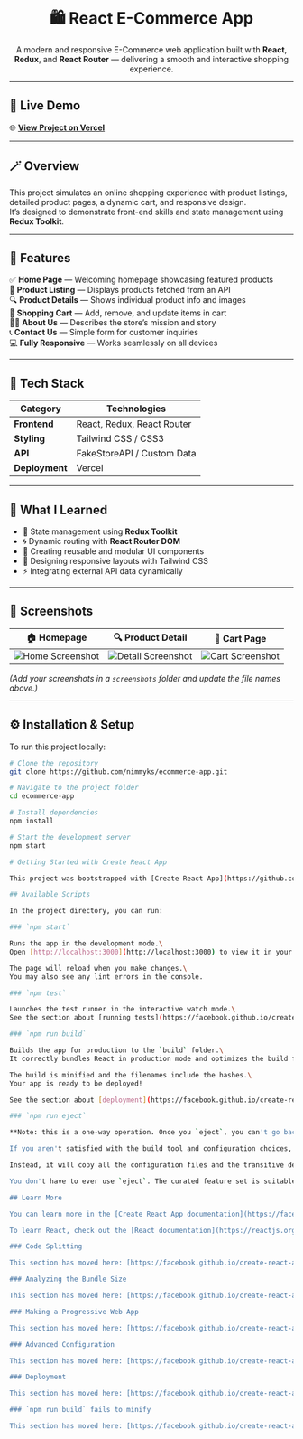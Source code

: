 <!-- Header Section -->
<h1 align="center">🛍️ React E-Commerce App</h1>
<p align="center">
A modern and responsive E-Commerce web application built with <b>React</b>, <b>Redux</b>, and <b>React Router</b> — delivering a smooth and interactive shopping experience.
</p>

---

## 🚀 Live Demo
🌐 **[View Project on Vercel](https://ecommerce-react-e4dcvjt5m-nimmys-projects-0fdf016c.vercel.app/productlist)**  

---

## 🪄 Overview
This project simulates an online shopping experience with product listings, detailed product pages, a dynamic cart, and responsive design.  
It’s designed to demonstrate front-end skills and state management using **Redux Toolkit**.

---

## 🌟 Features

✅ **Home Page** — Welcoming homepage showcasing featured products  
🧾 **Product Listing** — Displays products fetched from an API  
🔍 **Product Details** — Shows individual product info and images  
🛒 **Shopping Cart** — Add, remove, and update items in cart  
👩‍💼 **About Us** — Describes the store’s mission and story  
📞 **Contact Us** — Simple form for customer inquiries  
💻 **Fully Responsive** — Works seamlessly on all devices  

---

## 🧰 Tech Stack

| Category | Technologies |
|-----------|---------------|
| **Frontend** | React, Redux, React Router |
| **Styling** | Tailwind CSS / CSS3 |
| **API** | FakeStoreAPI / Custom Data |
| **Deployment** | Vercel |

---

## 🧠 What I Learned

- 🧩 State management using **Redux Toolkit**  
- 🌀 Dynamic routing with **React Router DOM**  
- 🧱 Creating reusable and modular UI components  
- 🎨 Designing responsive layouts with Tailwind CSS  
- ⚡ Integrating external API data dynamically  

---

## 📸 Screenshots

| 🏠 Homepage | 🔍 Product Detail | 🛒 Cart Page |
|--------------|------------------|--------------|
| ![Home Screenshot](screenshots/home.png) | ![Detail Screenshot](screenshots/detail.png) | ![Cart Screenshot](screenshots/cart.png) |

*(Add your screenshots in a `screenshots` folder and update the file names above.)*

---

## ⚙️ Installation & Setup

To run this project locally:

```bash
# Clone the repository
git clone https://github.com/nimmyks/ecommerce-app.git

# Navigate to the project folder
cd ecommerce-app

# Install dependencies
npm install

# Start the development server
npm start

# Getting Started with Create React App

This project was bootstrapped with [Create React App](https://github.com/facebook/create-react-app).

## Available Scripts

In the project directory, you can run:

### `npm start`

Runs the app in the development mode.\
Open [http://localhost:3000](http://localhost:3000) to view it in your browser.

The page will reload when you make changes.\
You may also see any lint errors in the console.

### `npm test`

Launches the test runner in the interactive watch mode.\
See the section about [running tests](https://facebook.github.io/create-react-app/docs/running-tests) for more information.

### `npm run build`

Builds the app for production to the `build` folder.\
It correctly bundles React in production mode and optimizes the build for the best performance.

The build is minified and the filenames include the hashes.\
Your app is ready to be deployed!

See the section about [deployment](https://facebook.github.io/create-react-app/docs/deployment) for more information.

### `npm run eject`

**Note: this is a one-way operation. Once you `eject`, you can't go back!**

If you aren't satisfied with the build tool and configuration choices, you can `eject` at any time. This command will remove the single build dependency from your project.

Instead, it will copy all the configuration files and the transitive dependencies (webpack, Babel, ESLint, etc) right into your project so you have full control over them. All of the commands except `eject` will still work, but they will point to the copied scripts so you can tweak them. At this point you're on your own.

You don't have to ever use `eject`. The curated feature set is suitable for small and middle deployments, and you shouldn't feel obligated to use this feature. However we understand that this tool wouldn't be useful if you couldn't customize it when you are ready for it.

## Learn More

You can learn more in the [Create React App documentation](https://facebook.github.io/create-react-app/docs/getting-started).

To learn React, check out the [React documentation](https://reactjs.org/).

### Code Splitting

This section has moved here: [https://facebook.github.io/create-react-app/docs/code-splitting](https://facebook.github.io/create-react-app/docs/code-splitting)

### Analyzing the Bundle Size

This section has moved here: [https://facebook.github.io/create-react-app/docs/analyzing-the-bundle-size](https://facebook.github.io/create-react-app/docs/analyzing-the-bundle-size)

### Making a Progressive Web App

This section has moved here: [https://facebook.github.io/create-react-app/docs/making-a-progressive-web-app](https://facebook.github.io/create-react-app/docs/making-a-progressive-web-app)

### Advanced Configuration

This section has moved here: [https://facebook.github.io/create-react-app/docs/advanced-configuration](https://facebook.github.io/create-react-app/docs/advanced-configuration)

### Deployment

This section has moved here: [https://facebook.github.io/create-react-app/docs/deployment](https://facebook.github.io/create-react-app/docs/deployment)

### `npm run build` fails to minify

This section has moved here: [https://facebook.github.io/create-react-app/docs/troubleshooting#npm-run-build-fails-to-minify](https://facebook.github.io/create-react-app/docs/troubleshooting#npm-run-build-fails-to-minify)
